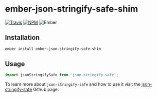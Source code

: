 # ember-json-stringify-safe-shim

[![Travis][ci-img]][ci-url] [![NPM][npm-img]][npm-url] ![Ember][ember-img]

## Installation

```bash
ember install ember-json-stringify-safe-shim
```

## Usage

```js
import jsonStringifySafe from 'json-stringify-safe';
```

To learn more about `json-stringify-safe` and how to use it visit the [json-stringify-safe](https://github.com/isaacs/json-stringify-safe) Github page.

[ci-img]: https://img.shields.io/travis/ember-redux/ember-json-stringify-safe-shim.svg "Travis CI Build Status"
[ci-url]: https://travis-ci.org/ember-redux/ember-json-stringify-safe-shim
[ember-img]: https://img.shields.io/badge/ember-1.13.13+-green.svg "Ember 1.13.13+"
[npm-img]: https://img.shields.io/npm/v/ember-json-stringify-safe-shim.svg "NPM Version"
[npm-url]: https://www.npmjs.com/package/ember-json-stringify-safe-shim
